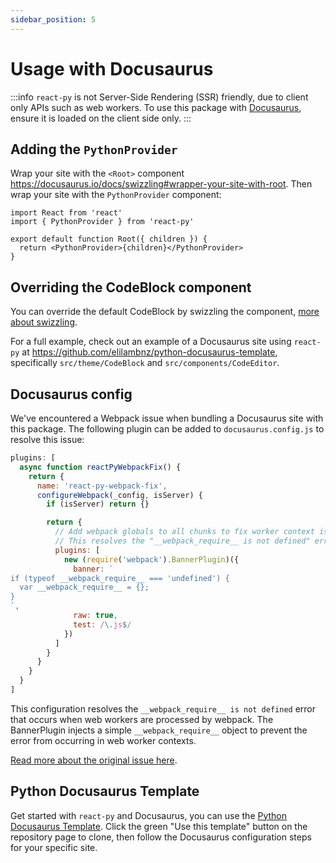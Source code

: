 ```yaml
---
sidebar_position: 5
---
```


# Usage with Docusaurus

:::info
`react-py` is not Server-Side Rendering (SSR) friendly, due to client only APIs such as web workers. To use this package with [Docusaurus](https://docusaurus.io), ensure it is loaded on the client side only.
:::

## Adding the `PythonProvider`

Wrap your site with the `<Root>` component https://docusaurus.io/docs/swizzling#wrapper-your-site-with-root. Then wrap your site with the `PythonProvider` component:

```tsx
import React from 'react'
import { PythonProvider } from 'react-py'

export default function Root({ children }) {
  return <PythonProvider>{children}</PythonProvider>
}
```

## Overriding the CodeBlock component

You can override the default CodeBlock by swizzling the component, [more about swizzling](https://docusaurus.io/docs/swizzling).

For a full example, check out an example of a Docusaurus site using `react-py` at https://github.com/elilambnz/python-docusaurus-template, specifically `src/theme/CodeBlock` and `src/components/CodeEditor`.

## Docusaurus config

We've encountered a Webpack issue when bundling a Docusaurus site with this package. The following plugin can be added to `docusaurus.config.js` to resolve this issue:

```js
plugins: [
  async function reactPyWebpackFix() {
    return {
      name: 'react-py-webpack-fix',
      configureWebpack(_config, isServer) {
        if (isServer) return {}

        return {
          // Add webpack globals to all chunks to fix worker context issues
          // This resolves the "__webpack_require__ is not defined" error in web workers
          plugins: [
            new (require('webpack').BannerPlugin)({
              banner: `
if (typeof __webpack_require__ === 'undefined') {
  var __webpack_require__ = {};
}
`,
              raw: true,
              test: /\.js$/
            })
          ]
        }
      }
    }
  }
]
```

This configuration resolves the `__webpack_require__ is not defined` error that occurs when web workers are processed by webpack. The BannerPlugin injects a simple `__webpack_require__` object to prevent the error from occurring in web worker contexts.

[Read more about the original issue here](https://github.com/facebook/docusaurus/issues/8389).

## Python Docusaurus Template

Get started with `react-py` and Docusaurus, you can use the [Python Docusaurus Template](https://github.com/elilambnz/python-docusaurus-template). Click the green "Use this template" button on the repository page to clone, then follow the Docusaurus configuration steps for your specific site.
